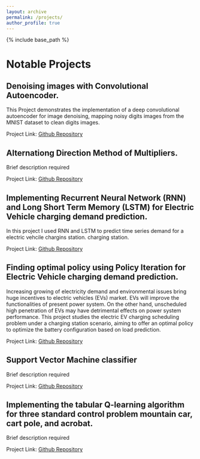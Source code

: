 ```yaml
---
layout: archive
permalink: /projects/
author_profile: true
---
```


{% include base_path %}


Notable Projects
======

<!-- Convolutional Neural Network for Human Action Recognition with Actitracker Dataset.
------
Brief description required

Project Link: 

Variational Autoencoder for reconstructing MNIST datasets.
------
Brief description required

Project Link: -->

Denoising images with Convolutional Autoencoder.
------
This Project demonstrates the implementation of a deep convolutional autoencoder for image denoising, mapping noisy digits images from the MNIST dataset to clean digits images. 

Project Link: [Github Repository](https://github.com/ZahinAbrar/Denoising-images-with-Convolutional-Autoencoder.)

Alternationg Direction Method of Multipliers.
------
Brief description required

Project Link: [Github Repository](https://github.com/ZahinAbrar/Alternating-Direction-Method-Of-Multipliers)



Implementing Recurrent Neural Network (RNN) and Long Short Term Memory (LSTM) for Electric Vehicle charging demand prediction.
------
In this project I used RNN and LSTM to predict time series demand for a electric vehcile chargins station.
charging station.

Project Link:  [Github Repository](https://github.com/ZahinAbrar/RNN-and-LSTM-for-Electric-Vehicle-Charging-Demand-Prediction)

<!-- Classification of MNIST digit using Neural Network.
------
Brief description required

Project Link:  -->

Finding optimal policy using Policy Iteration for Electric Vehicle charging demand prediction.
------
Increasing growing of electricity demand and environmental issues bring huge incentives to electric vehicles (EVs) market. EVs will
improve the functionalities of present power system. On the other hand, unscheduled high penetration of EVs may have detrimental effects on
power system performance. This project studies the electric EV charging scheduling problem under a charging station scenario, aiming
to offer an optimal policy to optimize the battery configuration based on load prediction.

Project Link: [Github Repository](https://github.com/ZahinAbrar/Policy-Iteration-for-Electric-Vehicle-charging-demand-prediction.)

Support Vector Machine classifier
------
Brief description required

Project Link: [Github Repository](https://github.com/ZahinAbrar/SVM-Classifier-with-Newtonian-Gradient-Descent-)

<!-- Implementing Q-learning for Monte-Carlo Blackjack Problem.
------
Brief description required

Project Link:  -->

Implementing the tabular Q-learning algorithm for three standard control problem mountain car, cart pole, and acrobat.
------
Brief description required

Project Link: [Github Repository](https://github.com/ZahinAbrar/Implementing-the-tabular-Q-learning-algorithm-for-three-standard-control-problem-mountain-car-cart-)

<!-- My other projects can be found on my 
------ -->
